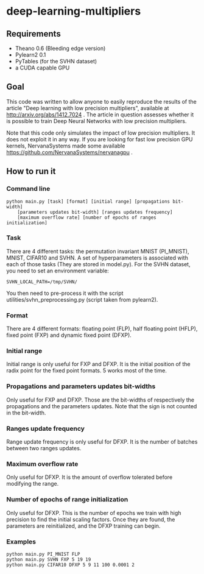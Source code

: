 # deep-learning-multipliers

## Requirements

* Theano 0.6 (Bleeding edge version)
* Pylearn2 0.1 
* PyTables (for the SVHN dataset)
* a CUDA capable GPU

## Goal

This code was written to allow anyone to easily reproduce the results 
of the article "Deep learning with low precision multipliers", available at http://arxiv.org/abs/1412.7024 .
The article in question assesses whether it is possible to train Deep Neural Networks with low precision multipliers.

Note that this code only simulates the impact of low precision multipliers.
It does not exploit it in any way.
If you are looking for fast low precision GPU kernels, NervanaSystems made some available https://github.com/NervanaSystems/nervanagpu . 

## How to run it

### Command line

    python main.py [task] [format] [initial range] [propagations bit-width] 
        [parameters updates bit-width] [ranges updates frequency]
        [maximum overflow rate] [number of epochs of ranges initialization]

### Task

There are 4 different tasks: the permutation invariant MNIST (PI_MNIST), 
MNIST, CIFAR10 and SVHN.
A set of hyperparameters is associated with each of those tasks 
(They are stored in model.py).
For the SVHN dataset, 
you need to set an environment variable: 

    SVHN_LOCAL_PATH=/tmp/SVHN/ 
    
You then need to pre-process it with the script 
utilities/svhn_preprocessing.py (script taken from pylearn2).

### Format

There are 4 different formats: floating point (FLP), 
half floating point (HFLP), 
fixed point (FXP) and dynamic fixed point (DFXP).

### Initial range

Initial range is only useful for FXP and DFXP. 
It is the initial position of the radix point 
for the fixed point formats.
5 works most of the time.

### Propagations and parameters updates bit-widths

Only useful for FXP and DFXP.
Those are the bit-widths of respectively the 
propagations and the parameters updates.
Note that the sign is not counted in the bit-width.

### Ranges update frequency

Range update frequency is only useful for DFXP.
It is the number of batches between two ranges updates.

### Maximum overflow rate

Only useful for DFXP.
It is the amount of overflow tolerated before modifying the range.
    
### Number of epochs of range initialization

Only useful for DFXP.
This is the number of epochs we train with high precision 
to find the initial scaling factors.
Once they are found, 
the parameters are reinitialized, and the DFXP training can begin.    
        
### Examples

    python main.py PI_MNIST FLP
    python main.py SVHN FXP 5 19 19
    python main.py CIFAR10 DFXP 5 9 11 100 0.0001 2
        
